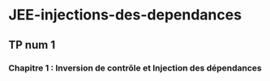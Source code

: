 # JEE-injections-des-dependances
## TP num 1
### Chapitre 1 : Inversion de contrôle et Injection des dépendances
